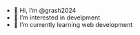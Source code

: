 - 👋 Hi, I’m @grash2024
- 👀 I’m interested in develpment
- 🌱 I’m currently learning web development
<!---
grash2024/grash2024 is a ✨ special ✨ repository because its `README.md` (this file) appears on your GitHub profile.
You can click the Preview link to take a look at your changes.
--->
